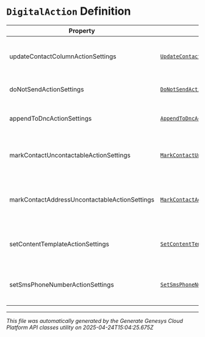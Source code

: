 # `DigitalAction` Definition

| Property | Type | Required | Description |
|----------|------|----------|-------------|
| updateContactColumnActionSettings | [`UpdateContactColumnActionSettings`](updatecontactcolumnactionsettings-definition.md) | No | The settings for an 'update contact column' action. |
| doNotSendActionSettings | [`DoNotSendActionSettings`](donotsendactionsettings-definition.md) | No | The settings for a 'do not send' action. |
| appendToDncActionSettings | [`AppendToDncActionSettings`](appendtodncactionsettings-definition.md) | No | The settings for an 'Append to DNC' action. |
| markContactUncontactableActionSettings | [`MarkContactUncontactableActionSettings`](markcontactuncontactableactionsettings-definition.md) | No | The settings for a 'mark contact uncontactable' action. |
| markContactAddressUncontactableActionSettings | [`MarkContactAddressUncontactableActionSettings`](markcontactaddressuncontactableactionsettings-definition.md) | No | The settings for an 'mark contact address uncontactable' action. |
| setContentTemplateActionSettings | [`SetContentTemplateActionSettings`](setcontenttemplateactionsettings-definition.md) | No | The settings for a 'Set content template' action. |
| setSmsPhoneNumberActionSettings | [`SetSmsPhoneNumberActionSettings`](setsmsphonenumberactionsettings-definition.md) | No | The settings for a 'set sms phone number' action. |

---

*This file was automatically generated by the Generate Genesys Cloud Platform API classes utility on 2025-04-24T15:04:25.675Z*